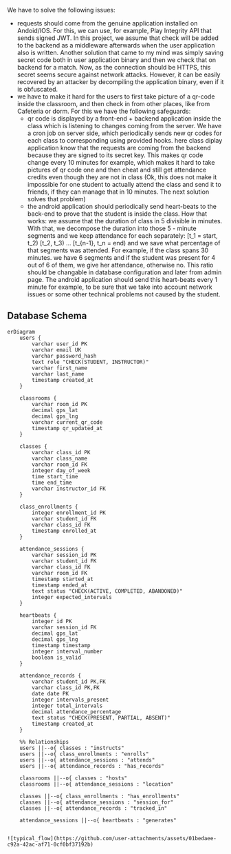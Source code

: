 We have to solve the following issues:
- requests should come from the genuine application installed on Andoid/IOS. For this, we can use, for example, Play Integrity API that sends signed JWT. In this project, we assume that check will be added to the backend as a middleware afterwards when the user application also is written. Another solution that came to my mind was simply saving secret code both in user application binary and then we check that on backend for a match. Now, as the connection should be HTTPS, this secret seems secure against network attacks. However, it can be easily recovered by an attacker by decompiling the application binary, even if it is obfuscated.
- we have to make it hard for the users to first take picture of a qr-code inside the classroom, and then check in from other places, like from Cafeteria or dorm. For this we have the following safeguards:
  - qr code is displayed by a front-end + backend application inside the class which is listening to changes coming from the server. We have a cron job on server side, which periodically sends new qr codes for each class to corresponding using provided hooks. here class diplay application know that the requests are coming from the backend because they are signed to its secret key. This makes qr code change every 10 minutes for example, which makes it hard to take pictures of qr code one and  then cheat and still get attendance credits even though they are not in class (Ok, this does not make it impossible for one student to actually attend the class and send it to friends, if they can manage that in 10 minutes. The next solution solves that problem)
  - the android application should periodically send heart-beats to the back-end to prove that the student is inside the class. How that works: we assume that the duration of class in 5 divisible in minutes. With that, we decompose the duration into those 5 - minute segments and we keep attendance for each separately: [t_1 = start, t_2) [t_2, t_3) ... [t_{n-1}, t_n = end) and we save what percentage of that segments was attended. For example, if the class spans 30 minutes. we have 6 segments and if the student was present for 4 out of 6 of them, we give her attendance, otherwise no. This ratio should be changable in database configuration and later from admin page. The android application should send this heart-beats every 1 minute for example, to be sure that we take into account network issues or some other technical problems not caused by the student.


## Database Schema

```mermaid
erDiagram
    users {
        varchar user_id PK
        varchar email UK
        varchar password_hash
        text role "CHECK(STUDENT, INSTRUCTOR)"
        varchar first_name
        varchar last_name
        timestamp created_at
    }

    classrooms {
        varchar room_id PK
        decimal gps_lat
        decimal gps_lng
        varchar current_qr_code
        timestamp qr_updated_at
    }

    classes {
        varchar class_id PK
        varchar class_name
        varchar room_id FK
        integer day_of_week
        time start_time
        time end_time
        varchar instructor_id FK
    }

    class_enrollments {
        integer enrollment_id PK
        varchar student_id FK
        varchar class_id FK
        timestamp enrolled_at
    }

    attendance_sessions {
        varchar session_id PK
        varchar student_id FK
        varchar class_id FK
        varchar room_id FK
        timestamp started_at
        timestamp ended_at
        text status "CHECK(ACTIVE, COMPLETED, ABANDONED)"
        integer expected_intervals
    }

    heartbeats {
        integer id PK
        varchar session_id FK
        decimal gps_lat
        decimal gps_lng
        timestamp timestamp
        integer interval_number
        boolean is_valid
    }

    attendance_records {
        varchar student_id PK,FK
        varchar class_id PK,FK
        date date PK
        integer intervals_present
        integer total_intervals
        decimal attendance_percentage
        text status "CHECK(PRESENT, PARTIAL, ABSENT)"
        timestamp created_at
    }

    %% Relationships
    users ||--o{ classes : "instructs"
    users ||--o{ class_enrollments : "enrolls"
    users ||--o{ attendance_sessions : "attends"
    users ||--o{ attendance_records : "has_records"
    
    classrooms ||--o{ classes : "hosts"
    classrooms ||--o{ attendance_sessions : "location"
    
    classes ||--o{ class_enrollments : "has_enrollments"
    classes ||--o{ attendance_sessions : "session_for"
    classes ||--o{ attendance_records : "tracked_in"
    
    attendance_sessions ||--o{ heartbeats : "generates"


![typical_flow](https://github.com/user-attachments/assets/01bedaee-c92a-42ac-af71-0cf0bf37192b)
